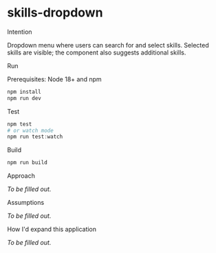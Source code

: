 # skills-dropdown

Intention

Dropdown menu where users can search for and select skills. Selected skills are visible; the component also suggests additional skills.

Run

Prerequisites: Node 18+ and npm

```powershell
npm install
npm run dev
```

Test

```powershell
npm test
# or watch mode
npm run test:watch
```

Build

```powershell
npm run build
```

Approach

_To be filled out._

Assumptions

_To be filled out._

How I'd expand this application

_To be filled out._
